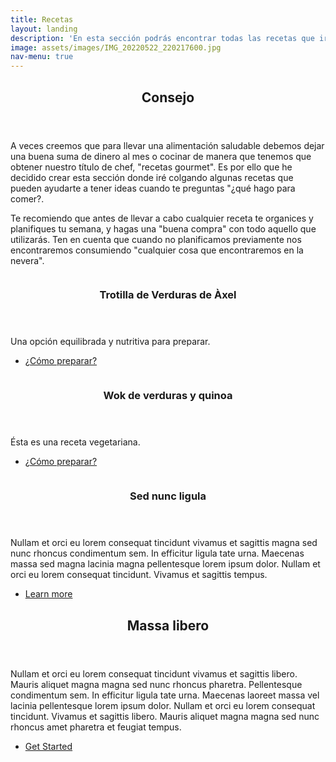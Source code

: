 ```yaml
---
title: Recetas
layout: landing
description: 'En esta sección podrás encontrar todas las recetas que iré subiendo <br /> opciones dulces, saladas, saludables o deportivas.'
image: assets/images/IMG_20220522_220217600.jpg
nav-menu: true
---
```


<!-- Main -->
<div id="main">

<!-- One -->
<section id="one">
	<div class="inner">
		<header class="major">
			<h2>Consejo</h2>
		</header>
		<p> A veces creemos que para llevar una alimentación saludable debemos dejar una buena suma de dinero al mes o cocinar de manera que tenemos que obtener nuestro título de chef, "recetas gourmet". Es por ello que he decidido crear esta sección donde iré colgando algunas recetas que pueden ayudarte a tener ideas cuando te preguntas "¿qué hago para comer?.</p>
		<p>Te recomiendo que antes de llevar a cabo cualquier receta te organices y planifiques tu semana, y hagas una "buena compra" con todo aquello que utilizarás. Ten en cuenta que cuando no planificamos previamente nos encontraremos consumiendo "cualquier cosa que encontraremos en la nevera".</p>
	</div>
</section>

<!-- Two -->
<section id="two" class="spotlights">
	<section>
		<a href="receta1.md" class="image">
			<img src="{% link assets/images/IMG_20220522_220217600.jpg %}" alt="" data-position="center center" />
		</a>
		<div class="content">
			<div class="inner">
				<header class="major">
					<h3>Trotilla de Verduras de Àxel</h3>
				</header>
				<p>Una opción equilibrada y nutritiva para preparar.</p>
				<ul class="actions">
					<li><a href="receta1.md" class="button">¿Cómo preparar?</a></li>
				</ul>
			</div>
		</div>
	</section>
	<section>
		<a href="generic.html" class="image">
			<img src="{% link assets/images/trashed-1664538195-IMG_20210701_175512934.jpg %}" alt="" data-position="top center" />
		</a>
		<div class="content">
			<div class="inner">
				<header class="major">
					<h3>Wok de verduras y quinoa</h3>
				</header>
				<p>Ésta es una receta vegetariana.</p>
				<ul class="actions">
					<li><a href="generic.html" class="button">¿Cómo preparar?</a></li>
				</ul>
			</div>
		</div>
	</section>
	<section>
		<a href="generic.html" class="image">
			<img src="{% link assets/images/pic10.jpg %}" alt="" data-position="25% 25%" />
		</a>
		<div class="content">
			<div class="inner">
				<header class="major">
					<h3>Sed nunc ligula</h3>
				</header>
				<p>Nullam et orci eu lorem consequat tincidunt vivamus et sagittis magna sed nunc rhoncus condimentum sem. In efficitur ligula tate urna. Maecenas massa sed magna lacinia magna pellentesque lorem ipsum dolor. Nullam et orci eu lorem consequat tincidunt. Vivamus et sagittis tempus.</p>
				<ul class="actions">
					<li><a href="generic.html" class="button">Learn more</a></li>
				</ul>
			</div>
		</div>
	</section>
</section>

<!-- Three -->
<section id="three">
	<div class="inner">
		<header class="major">
			<h2>Massa libero</h2>
		</header>
		<p>Nullam et orci eu lorem consequat tincidunt vivamus et sagittis libero. Mauris aliquet magna magna sed nunc rhoncus pharetra. Pellentesque condimentum sem. In efficitur ligula tate urna. Maecenas laoreet massa vel lacinia pellentesque lorem ipsum dolor. Nullam et orci eu lorem consequat tincidunt. Vivamus et sagittis libero. Mauris aliquet magna magna sed nunc rhoncus amet pharetra et feugiat tempus.</p>
		<ul class="actions">
			<li><a href="generic.html" class="button next">Get Started</a></li>
		</ul>
	</div>
</section>

</div>
